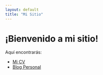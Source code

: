 ```yaml
---
layout: default
title: "Mi Sitio"
---
```


# ¡Bienvenido a mi sitio!

Aquí encontrarás:

- [Mi CV](/cv/)
- [Blog Personal](/blog-personal/)

